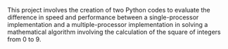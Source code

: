 This project involves the creation of two Python codes to evaluate the difference in speed and performance between a single-processor implementation and a multiple-processor implementation in solving a mathematical algorithm involving the calculation of the square of integers from 0 to 9.
